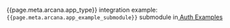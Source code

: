 <span>{{page.meta.arcana.app_type}} integration example: `{{page.meta.arcana.app_example_submodule}}` submodule in<a href="https://github.com/arcana-network/auth-examples" target="_blank"> Auth Examples</a></span>
